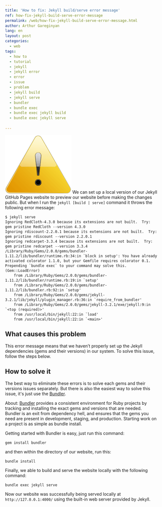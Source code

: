 ```yaml
---
title: 'How to fix: Jekyll build/serve error message'
ref: how-fix-jekyll-build-serve-error-message
permalink: /web/how-fix-jekyll-build-serve-error-message.html
author: Arthur Gareginyan
lang: en
layout: post
categories:
  - web
tags:
  - how to
  - tutorial
  - jekyll
  - jekyll error
  - error
  - issue
  - problem
  - jekyll build
  - jekyll serve
  - bundler
  - bundle exec
  - bundle exec jekyll build
  - bundle exec jekyll serve

---
```


![thumb](/images/thumbnail/error.png)
We can set up a local version of our Jekyll GitHub Pages website to preview our website before making the changes public. But when I run the `jekyll [build | serve]` command it throws the following error message:

```
$ jekyll serve
Ignoring RedCloth-4.3.0 because its extensions are not built.  Try: gem pristine RedCloth --version 4.3.0
Ignoring rdiscount-2.2.0.1 because its extensions are not built.  Try: gem pristine rdiscount --version 2.2.0.1
Ignoring redcarpet-3.3.4 because its extensions are not built.  Try: gem pristine redcarpet --version 3.3.4
/Library/Ruby/Gems/2.0.0/gems/bundler-1.11.2/lib/bundler/runtime.rb:34:in `block in setup': You have already activated colorator 1.1.0, but your Gemfile requires colorator 0.1. Prepending `bundle exec` to your command may solve this. (Gem::LoadError)
	from /Library/Ruby/Gems/2.0.0/gems/bundler-1.11.2/lib/bundler/runtime.rb:19:in `setup'
	from /Library/Ruby/Gems/2.0.0/gems/bundler-1.11.2/lib/bundler.rb:92:in `setup'
	from /Library/Ruby/Gems/2.0.0/gems/jekyll-3.2.1/lib/jekyll/plugin_manager.rb:36:in `require_from_bundler'
	from /Library/Ruby/Gems/2.0.0/gems/jekyll-3.2.1/exe/jekyll:9:in `<top (required)>'
	from /usr/local/bin/jekyll:22:in `load'
	from /usr/local/bin/jekyll:22:in `<main>'
```


## What causes this problem

This error message means that we haven’t properly set up the Jekyll dependencies (gems and their versions) in our system. To solve this issue, follow the steps below.


## How to solve it

The best way to eliminate these errors is to solve each gems and their versions issues separately. But there is also the easiest way to solve this issue, it's just use the [Bundler](http://bundler.io). 

About: [Bundler](http://bundler.io) provides a consistent environment for Ruby projects by tracking and installing the exact gems and versions that are needed. Bundler is an exit from dependency hell, and ensures that the gems you need are present in development, staging, and production. Starting work on a project is as simple as bundle install.

Getting started with Bundler is easy, just run this command:

```
gem install bundler
```

and then within the directory of our website, run this:

```
bundle install
```

Finally, we able to build and serve the website locally with the following command:

```
bundle exec jekyll serve
```

Now our website was successfully being served locally at `http://127.0.0.1:4000/` using the built-in web server provided by Jekyll.
